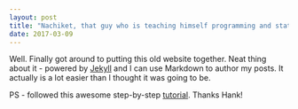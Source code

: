 ```yaml
---
layout: post
title: "Nachiket, that guy who is teaching himself programming and statistics to be a data scientist, Launches Site"
date: 2017-03-09
---
```


Well. Finally got around to putting this old website together. Neat thing about it - powered by [Jekyll](http://jekyllrb.com) and I can use Markdown to author my posts. It actually is a lot easier than I thought it was going to be.

PS - followed this awesome step-by-step [tutorial](http://jmcglone.com/guides/github-pages/). Thanks Hank!
